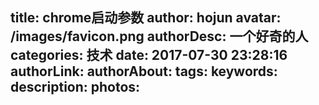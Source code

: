 title: chrome启动参数
author: hojun
avatar: /images/favicon.png
authorDesc: 一个好奇的人
categories: 技术
date: 2017-07-30 23:28:16
authorLink:
authorAbout:
tags:
keywords:
description:
photos:
---
